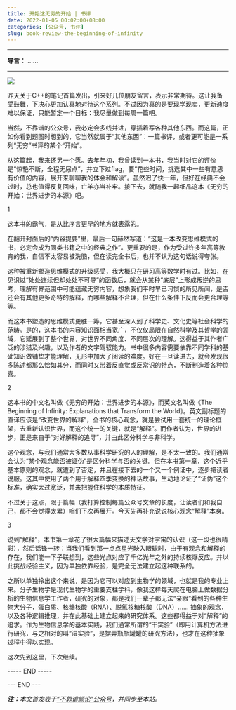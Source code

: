 ```yaml
---
title: 开始这无穷的开始 | 书评
date: 2022-01-05 00:02:00+08:00
categories: [公众号, 书评]
slug: book-review-the-beginning-of-infinity
---
```


---

**导言：** ……

---

<img src="/images/2020-06-29/code.png" style="max-width:300px"/>

昨天关于C++的笔记首篇发出，引来好几位朋友留言，表示非常期待。这让我备受鼓舞，下决心更加认真地对待这个系列。不过因为真的是要现学现卖，更新速度难以保证，只能暂定一个目标：我尽量做到每周一篇吧。

当然，不靠谱的公众号，我必定会多线并进，穿插着写各种其他东西。而这篇，正如你看到题图时想到的，它当然就属于“其他东西”：一篇书评，或者更可能是一系列“无穷”书评的某个“开始”。

从这篇起，我来还另一个愿。去年年初，我曾读到一本书，我当时对它的评价是“惊艳不断，全程无尿点”，并立下过flag，要“花些时间，挑选其中一些有意思有价值的内容，展开来聊聊我的体会和解读”。虽然迟了快一年，但好在经典不会过时，总也值得反复回味，亡羊亦当补牢。接下去，就随我一起细品这本《无穷的开始：世界进步的本源》吧。

1

这本书的霸气，是从比序言更早的地方就表露的。

在翻开封面后的“内容提要”里，最后一句赫然写道：“这是一本改变思维模式的书，必定会成为同类书籍之中的经典之作”。更重要的是，作为受过许多年高等教育的我，自信不太容易被洗脑，但在读完全书后，也并不认为这句话说得夸张。

这种被重新塑造思维模式的升级感受，我大概只在研习高等数学时有过。比如，在见识过“处处连续但却处处不可导”的函数后，就会从某种“底层”上形成叛逆的思考，理解有界范围中可能蕴藏无穷内容，想象我们平时早已习惯的所见所闻，是否还会有其他更多奇特的解释，而哪些解释不合理，但在什么条件下反而会更合理等等。

而这本书塑造的思维模式更胜一筹，它甚至深入到了科学史、文化史等社会科学的范畴。是的，这本书的内容知识面相当宽广，不仅仅局限在自然科学及其哲学的领域，它延展到了整个世界，对世界不同角度、不同层次的理解。这得益于其作者广泛的涉猎及兴趣，以及作者的文字驾驭能力。书中很多内容需要依靠不同学科的基础知识做铺垫才能理解，无形中加大了阅读的难度。好在一旦读进去，就会发现很多陈述都那么恰如其分，而同时又带着反直觉或反常识的特点，不断制造着各种惊喜。

2

这本书的中文名叫做《无穷的开始：世界进步的本源》，而英文名叫做《The Beginning of Infinity: Explanations that Transform the World》。英文副标题的直译应该是“改变世界的解释”，全书的核心观念，就是尝试用一套统一的理论框架，去重新认识世界，而这个统一的关键，就是“解释”。而作者认为，世界的进步，正是来自于“对好解释的追寻”，并由此区分科学与非科学。

这个观念，与我们通常大多数从事科学研究的人的理解，是不太一致的。我们通常会认为“某个观念能否被证伪”是区分科学与否的关键。但在本书第一章，这个近乎基本原则的观念，就遭到了否定，并且在接下去的一个又一个例证中，逐步把读者说服。这其中使用了两个用于解释四季变换的神话故事，生动地论证了“证伪”这个标准，确实太过宽泛，并未把握住科学的本质特征。

不过关于这点，限于篇幅（我打算控制每篇公众号文章的长度，让读者们和我自己，都不会觉得太累）咱们下次再展开。今天先再补充说说核心观念“解释”本身。

3

说到“解释”，本书第一章花了很大篇幅来描述天文学对宇宙的认识（这一段也很精彩），然后话锋一转：当我们看到那一点点星光映入眼球时，由于有观念和解释的存在，我们能一下子联想到，这些光点对应了千亿光年之外的持续核爆反应。并以此挑战经验主义，因为单独依靠经验，是完全无法建立起这种联系的。

之所以单独拎出这个来说，是因为它可以对应到生物学的领域，也就是我的专业上来。分子生物学是现代生物学的重要支柱学科，像我这样每天爬在电脑上做数据分析的生物信息学工作者，研究的对象，都是我们一辈子都无法“亲眼”看到的各种生物大分子，蛋白质、核糖核酸（RNA）、脱氧核糖核酸（DNA）…… 抽象的观念，以及各种逻辑推理，并在此基础上建立起来的研究体系。这些都得益于对“解释”的追求。作为生物信息学的基本实践，我们通常所谓的“干实验”（即用计算机方法进行研究，与之相对的叫“湿实验”，是摆弄瓶瓶罐罐的研究方法），也才在这种抽象过程中得以实现。

这次先到这里，下次继续。

----- END -----

<div class="p-5 text-center">--- END ---</div>

<i><b>注：</b>本文首发表于[“不靠谱颜论”公众号](https://mp.weixin.qq.com/s/xPTklQmKXSM5Lka5TMGl7w)，并同步至本站。</i>
